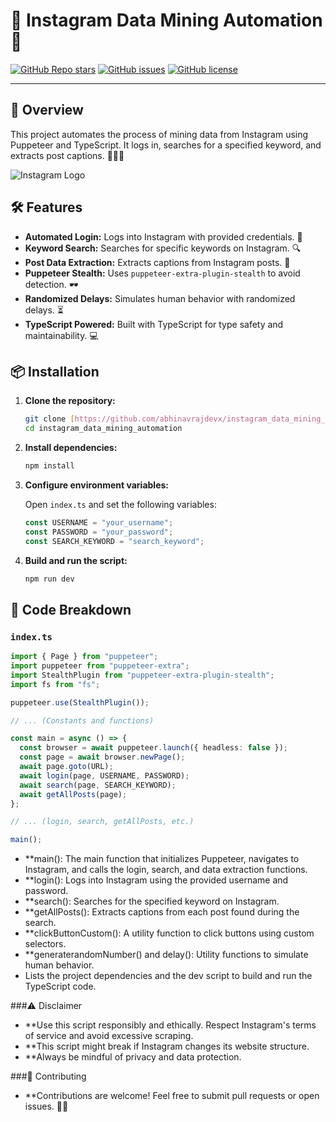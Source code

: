 # 📸 Instagram Data Mining Automation 🤖

[![GitHub Repo stars](https://img.shields.io/github/stars/abhinavrajdevx/instagram_data_mining_automation?style=social)](https://github.com/abhinavrajdevx/instagram_data_mining_automation)
[![GitHub issues](https://img.shields.io/github/issues/abhinavrajdevx/instagram_data_mining_automation)](https://github.com/abhinavrajdevx/instagram_data_mining_automation/issues)
[![GitHub license](https://img.shields.io/github/license/abhinavrajdevx/instagram_data_mining_automation)](https://github.com/abhinavrajdevx/instagram_data_mining_automation/blob/main/LICENSE)

---

## 🚀 Overview

This project automates the process of mining data from Instagram using Puppeteer and TypeScript. It logs in, searches for a specified keyword, and extracts post captions. 🕵️‍♂️✨

![Instagram Logo](https://upload.wikimedia.org/wikipedia/commons/thumb/e/e7/Instagram_logo_2016.svg/2048px-Instagram_logo_2016.svg.png)

## 🛠️ Features

-   **Automated Login:** Logs into Instagram with provided credentials. 🔑
-   **Keyword Search:** Searches for specific keywords on Instagram. 🔍
-   **Post Data Extraction:** Extracts captions from Instagram posts. 📝
-   **Puppeteer Stealth:** Uses `puppeteer-extra-plugin-stealth` to avoid detection. 🕶️
-   **Randomized Delays:** Simulates human behavior with randomized delays. ⏳
-   **TypeScript Powered:** Built with TypeScript for type safety and maintainability. 💻

## 📦 Installation

1.  **Clone the repository:**

    ```bash
    git clone [https://github.com/abhinavrajdevx/instagram_data_mining_automation.git](https://www.google.com/search?q=https://github.com/abhinavrajdevx/instagram_data_mining_automation.git)
    cd instagram_data_mining_automation
    ```

2.  **Install dependencies:**

    ```bash
    npm install
    ```

3.  **Configure environment variables:**

    Open `index.ts` and set the following variables:

    ```typescript
    const USERNAME = "your_username";
    const PASSWORD = "your_password";
    const SEARCH_KEYWORD = "search_keyword";
    ```

4.  **Build and run the script:**

    ```bash
    npm run dev
    ```

## 📜 Code Breakdown

### `index.ts`

```typescript
import { Page } from "puppeteer";
import puppeteer from "puppeteer-extra";
import StealthPlugin from "puppeteer-extra-plugin-stealth";
import fs from "fs";

puppeteer.use(StealthPlugin());

// ... (Constants and functions)

const main = async () => {
  const browser = await puppeteer.launch({ headless: false });
  const page = await browser.newPage();
  await page.goto(URL);
  await login(page, USERNAME, PASSWORD);
  await search(page, SEARCH_KEYWORD);
  await getAllPosts(page);
};

// ... (login, search, getAllPosts, etc.)

main();
```

-   **main(): The main function that initializes Puppeteer, navigates to Instagram, and calls the login, search, and data extraction functions.
-   **login(): Logs into Instagram using the provided username and password.
-   **search(): Searches for the specified keyword on Instagram.
-   **getAllPosts(): Extracts captions from each post found during the search.
-   **clickButtonCustom(): A utility function to click buttons using custom selectors.
-   **generaterandomNumber() and delay(): Utility functions to simulate human behavior.
-   Lists the project dependencies and the dev script to build and run the TypeScript code.

###⚠️ Disclaimer
-   **Use this script responsibly and ethically. Respect Instagram's terms of service and avoid excessive scraping.
-   **This script might break if Instagram changes its website structure.
-   **Always be mindful of privacy and data protection.

###🤝 Contributing
-   **Contributions are welcome! Feel free to submit pull requests or open issues. 🐛✨
